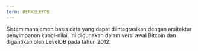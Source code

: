 ```yaml
---
term: BERKELEYDB
---
```


Sistem manajemen basis data yang dapat diintegrasikan dengan arsitektur penyimpanan kunci-nilai. Ini digunakan dalam versi awal Bitcoin dan digantikan oleh LevelDB pada tahun 2012.